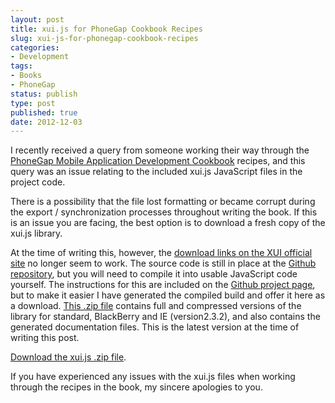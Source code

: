 ```yaml
---
layout: post
title: xui.js for PhoneGap Cookbook Recipes
slug: xui-js-for-phonegap-cookbook-recipes
categories:
- Development
tags:
- Books
- PhoneGap
status: publish
type: post
published: true
date: 2012-12-03
---
```

<p>I recently received a query from someone working their way through the <a title="PhoneGap Mobile Application Development Cookbook on Packt Publishing" href="http://www.packtpub.com/phonegap-mobile-application-development-cookbook/book" target="_blank">PhoneGap Mobile Application Development Cookbook</a> recipes, and this query was an issue relating to the included xui.js JavaScript files in the project code.</p>
<p>There is a possibility that the file lost formatting or became corrupt during the export / synchronization processes throughout writing the book. If this is an issue you are facing, the best option is to download a fresh copy of the xui.js library.</p>
<p>At the time of writing this, however, the <a title="xuijs.com Download Page" href="http://xuijs.com/downloads" target="_blank">download links on the XUI official site</a> no longer seem to work. The source code is still in place at the <a title="XUI on Github" href="https://github.com/xui/xui" target="_blank">Github repository</a>, but you will need to compile it into usable JavaScript code yourself. The instructions for this are included on the <a title="XUI on Github" href="https://github.com/xui/xui" target="_blank">Github project page</a>, but to make it easier I have generated the compiled build and offer it here as a download. <a title="Download xui.js 2.3.2" href="http://www.monkehworks.com/downloads/xui.js.2.3.2.zip" target="_blank">This .zip file</a> contains full and compressed versions of the library for standard, BlackBerry and IE (version2.3.2), and also contains the generated documentation files. This is the latest version at the time of writing this post.</p>
<p><a title="Download xui.js 2.3.2" href="http://www.monkehworks.com/downloads/xui.js.2.3.2.zip" target="_blank">Download the xui.js .zip file</a>.</p>
<p>If you have experienced any issues with the xui.js files when working through the recipes in the book, my sincere apologies to you.</p>
